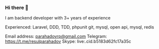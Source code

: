### Hi there 👋

I am backend developer with 3+ years of experience

Experienced: Laravel, DDD, TDD, phpunit git, mysql, open api, mysql, redis

Email address: parahadovrp@gmail.com
Telegram: https://t.me/resulparahadov
Skype: live:.cid.b5183d62fc17a35c

<!--
**resulparahadow/resulparahadow** is a ✨ _special_ ✨ repository because its `README.md` (this file) appears on your GitHub profile.

Here are some ideas to get you started:

- 🔭 I’m currently working on ...
- 🌱 I’m currently learning ...
- 👯 I’m looking to collaborate on ...
- 🤔 I’m looking for help with ...
- 💬 Ask me about ...
- 📫 How to reach me: ...
- 😄 Pronouns: ...
- ⚡ Fun fact: ...
-->
